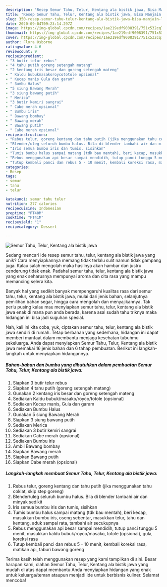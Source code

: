 ```yaml
---
description: "Resep Semur Tahu, Telur, Kentang ala bistik jawa, Bisa Manjain Lidah"
title: "Resep Semur Tahu, Telur, Kentang ala bistik jawa, Bisa Manjain Lidah"
slug: 350-resep-semur-tahu-telur-kentang-ala-bistik-jawa-bisa-manjain-lidah
date: 2020-09-04T09:23:14.297Z
image: https://img-global.cpcdn.com/recipes/1ae219edf9008391/751x532cq70/semur-tahu-telur-kentang-ala-bistik-jawa-foto-resep-utama.jpg
thumbnail: https://img-global.cpcdn.com/recipes/1ae219edf9008391/751x532cq70/semur-tahu-telur-kentang-ala-bistik-jawa-foto-resep-utama.jpg
cover: https://img-global.cpcdn.com/recipes/1ae219edf9008391/751x532cq70/semur-tahu-telur-kentang-ala-bistik-jawa-foto-resep-utama.jpg
author: Flora Osborne
ratingvalue: 4.6
reviewcount: 9
recipeingredient:
- "3 butir telur rebus"
- "4 tahu putih goreng setengah matang"
- "2 kentang iris besar dan goreng setengah mateng"
- " Kaldu bubukmasakoroycototole opsional"
- " Kecap manis Gula dan garam"
- " Bumbu Halus"
- "5 siung Bawang Merah"
- "3 siung bawang putih"
- " Merica"
- "3 butir kemiri sangrai"
- " Cabe merah opsional"
- " Bumbu iris"
- " Bawang bombay"
- " Bawang merah"
- " Bawang putih"
- " Cabe merah opsional"
recipeinstructions:
- "Rebus telur, goreng kentang dan tahu putih (jika menggunakan tahu coklat, skip step goreng)"
- "Blender/uleg seluruh bumbu halus. Bila di blender tambahi air dan minyak sedikit"
- "Iris semua bumbu iris dan tumis, sisihkan"
- "Tumis bumbu halus sampai matang (tdk bau mentah), beri kecap, masukkan bumbu iris, oseng sebentar, masukkan telur, tahu dan kentang, aduk sampai rata, tambahi air secukupnya"
- "Rebus menggunakan api besar sampai mendidih, tutup panci tunggu 5 menit, masukkan kaldu bubuk/royco/masako, totole (opsional), gula, koreksi rasa"
- "Tutup kembali panci dan rebus 5 - 10 menit, kembali koreksi rasa, matikan api, taburi bawang goreng"
categories:
- Resep
tags:
- semur
- tahu
- telur

katakunci: semur tahu telur 
nutrition: 277 calories
recipecuisine: Indonesian
preptime: "PT40M"
cooktime: "PT41M"
recipeyield: "1"
recipecategory: Dessert

---
```



![Semur Tahu, Telur, Kentang ala bistik jawa](https://img-global.cpcdn.com/recipes/1ae219edf9008391/751x532cq70/semur-tahu-telur-kentang-ala-bistik-jawa-foto-resep-utama.jpg)

Sedang mencari ide resep semur tahu, telur, kentang ala bistik jawa yang unik? Cara menyiapkannya memang tidak terlalu sulit namun tidak gampang juga. Kalau salah mengolah maka hasilnya akan hambar dan justru cenderung tidak enak. Padahal semur tahu, telur, kentang ala bistik jawa yang enak seharusnya mempunyai aroma dan cita rasa yang mampu memancing selera kita.

Banyak hal yang sedikit banyak mempengaruhi kualitas rasa dari semur tahu, telur, kentang ala bistik jawa, mulai dari jenis bahan, selanjutnya pemilihan bahan segar, hingga cara mengolah dan menyajikannya. Tak perlu pusing kalau mau menyiapkan semur tahu, telur, kentang ala bistik jawa enak di mana pun anda berada, karena asal sudah tahu triknya maka hidangan ini bisa jadi suguhan spesial.




Nah, kali ini kita coba, yuk, ciptakan semur tahu, telur, kentang ala bistik jawa sendiri di rumah. Tetap berbahan yang sederhana, hidangan ini dapat memberi manfaat dalam membantu menjaga kesehatan tubuhmu sekeluarga. Anda dapat menyiapkan Semur Tahu, Telur, Kentang ala bistik jawa memakai 16 jenis bahan dan 6 tahap pembuatan. Berikut ini langkah-langkah untuk menyiapkan hidangannya.

<!--inarticleads1-->

##### Bahan-bahan dan bumbu yang dibutuhkan dalam pembuatan Semur Tahu, Telur, Kentang ala bistik jawa:

1. Siapkan 3 butir telur rebus
1. Siapkan 4 tahu putih (goreng setengah matang)
1. Gunakan 2 kentang iris besar dan goreng setengah mateng
1. Sediakan  Kaldu bubuk/masako/royco/totole (opsional)
1. Sediakan  Kecap manis, Gula dan garam
1. Sediakan  Bumbu Halus
1. Gunakan 5 siung Bawang Merah
1. Siapkan 3 siung bawang putih
1. Sediakan  Merica
1. Sediakan 3 butir kemiri sangrai
1. Sediakan  Cabe merah (opsional)
1. Sediakan  Bumbu iris
1. Ambil  Bawang bombay
1. Siapkan  Bawang merah
1. Siapkan  Bawang putih
1. Siapkan  Cabe merah (opsional)




<!--inarticleads2-->

##### Langkah-langkah membuat Semur Tahu, Telur, Kentang ala bistik jawa:

1. Rebus telur, goreng kentang dan tahu putih (jika menggunakan tahu coklat, skip step goreng)
1. Blender/uleg seluruh bumbu halus. Bila di blender tambahi air dan minyak sedikit
1. Iris semua bumbu iris dan tumis, sisihkan
1. Tumis bumbu halus sampai matang (tdk bau mentah), beri kecap, masukkan bumbu iris, oseng sebentar, masukkan telur, tahu dan kentang, aduk sampai rata, tambahi air secukupnya
1. Rebus menggunakan api besar sampai mendidih, tutup panci tunggu 5 menit, masukkan kaldu bubuk/royco/masako, totole (opsional), gula, koreksi rasa
1. Tutup kembali panci dan rebus 5 - 10 menit, kembali koreksi rasa, matikan api, taburi bawang goreng




Terima kasih telah menggunakan resep yang kami tampilkan di sini. Besar harapan kami, olahan Semur Tahu, Telur, Kentang ala bistik jawa yang mudah di atas dapat membantu Anda menyiapkan hidangan yang enak untuk keluarga/teman ataupun menjadi ide untuk berbisnis kuliner. Selamat mencoba!
